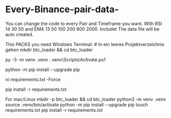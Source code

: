 # Every-Binance-pair-data-
You can change the code to every Pair and Timeframe you want. 
With RSI 14 30 50 and EMA 13 50 100 200 800 2000. Includet 
The data file will be auto created.

This PACKS you need Windows Terminal: # In ein leeres Projektverzeichnis gehen
mkdir btc_loader && cd btc_loader


py -3 -m venv .venv
.\.venv\Scripts\Activate.ps1

python -m pip install --upgrade pip

ni requirements.txt -Force

pip install -r requirements.txt

For mac/Linux mkdir -p btc_loader && cd btc_loader
python3 -m venv .venv
source .venv/bin/activate
python -m pip install --upgrade pip
touch requirements.txt
pip install -r requirements.txt
